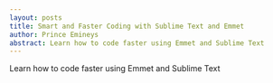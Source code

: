 ```yaml
---
layout: posts
title: Smart and Faster Coding with Sublime Text and Emmet
author: Prince Emineys
abstract: Learn how to code faster using Emmet and Sublime Text
---
```


Learn how to code faster using Emmet and Sublime Text
